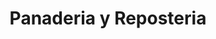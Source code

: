 ---
title: "Panaderia y Reposteria"
url: /santo-domingo-este/panaderia-y-reposteria/
shop: Bäckerei
---